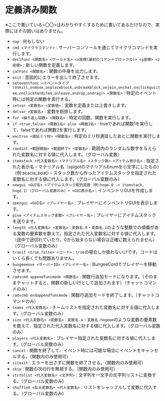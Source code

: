 # 定義済み関数
※ここで書いている\<〇〇\>はわかりやすくするために書いてあるだけなので、実際にはその囲いはありません。
- `nop` : 何もしない
- `cmd <マイクラコマンド>` : サーバーコンソールを通じてマイクラコマンドを実行します。
- `declFunc <関数名> <ワールド名> <x座標(最初のコマンドブロックの)> <y座標> <z座標>` : 新しい関数を定義します。
- `catFunc <関数名>` : 関数の中身を出力します。
- `exit` : 意図的にエラーを出して終了させます。
- `seteventfunc <イベントタイプ(onkill,onmove,onplaceblock,onbreakblock,onjoin,onchat,onclickguiitem,onclickhanditem,onleave,ondrop,ondrag)> <関数名>` : 特定のイベント時には特定の関数を実行する。
- `setvar <変数名> <変数値>` : 変数を定義または上書きします。
- `delvar <変数名>` : 変数を削除します。
- `for <繰り返し回数> <関数名>` : 特定の回数、関数を実行します。
- `if <true,false> <関数1名> else <関数2名>` : trueであれば関数1を実行して、falseであれば関数2を実行します。
- `waitrun <遅延ミリ秒> <関数名>` : 特定のミリ秒遅延したあとに関数を実行します。
- `randint <範囲開始> <範囲終了> <変数名>` : 範囲内のランダムな数字を与えられた変数名に対する値に代入します。（グローバル変数）
- `itemstack <代入変数名> <マテリアル名> <スタック数> <アイテム表示名>` : 指定された表示名・マテリアル名（spigotのマテリアルEnumを小文字にしたもの）（例:acacia_boat）・スタック数から作ったアイテムスタックを指定された変数名に対する値に代入します。（グローバル変数のみ）
- `newgui <GUI名> <アイテムスタック配列変数（例:hoge.0 -> itemstack, hoge.1）（グローバル変数のみ）> <GUI表示名>` : インベントリGUIを作成します。
- `opengui <GUI名> <プレイヤー名>` : プレイヤーにインベントリGUIを表示します。
- `give <アイテムスタック変数> <プレイヤー名>` : プレイヤーにアイテムスタックを送ります。
- `length <代入変数名> <変数名>` : `変数名.0`・`変数名.1`のような整数での順番がある変数の要素数を数えて、指定された代入変数名に対する値に代入します。（途中で途切れていたり、0から始まらない場合は正確に数えられません）（グローバル変数のみ）
- `trueif <true,false> <コード>` : `true`の場合しか扱わない`if`です。コードはいくら長くても問題ありません。
- `bungeemove <サーバーID> <プレイヤー名>` : BungeeCordでプレイヤーを移動させます。
- `/advcmd appendfuncmode <関数名>` : 関数行追加モードになります。（そのままチャットすると、関数の新しい行として追加されます）（チャットコマンドのみ）
- `/advcmd endappendfuncmode` : 関数行追加モードを終了します。（チャットコマンドのみ）
- `teams <代入変数名>` : チームリストを指定された変数名に対する値に代入します。（グローバル変数のみ）
- `size <代入変数名> <変数名>` : `変数名.a`・`変数名.hogeee`のような変数の要素数を数えて、指定された代入変数名に対する値に代入します。（グローバル変数のみ）
- `players <代入変数名>` : プレイヤー指定された変数名に対する値に代入します。（グローバル変数のみ）
- `cancel` : 関数を終了して、イベント時には可能な場合にイベントをキャンセルする。（関数内のみ使用可）
- `silexit` : エラーを出さずに関数を終了させる。（関数内のみ使用可）
- `skip` : 関数の次の行を無視する。（関数内のみ使用可）
- `strtolist <代入変数名> <文字列>` : 文字列を一文字の文字列リストに変換する。（グローバル変数のみ）
- `shuffled <乱元変数名> <代入変数名>` : リストをシャッフルして変数に代入する。（グローバル変数のみ）